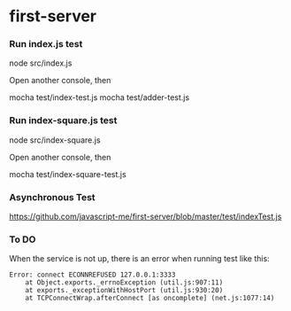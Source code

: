 first-server
============

### Run index.js test

node src/index.js

Open another console, then

mocha test/index-test.js
mocha test/adder-test.js

### Run index-square.js test

node src/index-square.js

Open another console, then

mocha test/index-square-test.js

### Asynchronous Test

https://github.com/javascript-me/first-server/blob/master/test/indexTest.js

### To DO

When the service is not up, there is an error when running test like this: 
```
Error: connect ECONNREFUSED 127.0.0.1:3333
    at Object.exports._errnoException (util.js:907:11)
    at exports._exceptionWithHostPort (util.js:930:20)
    at TCPConnectWrap.afterConnect [as oncomplete] (net.js:1077:14)
```